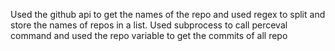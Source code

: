 Used the github api to get the names of the repo and used  regex to split and store the names of repos in a list.
Used subprocess to call perceval command and used the repo variable to get the commits of all repo
